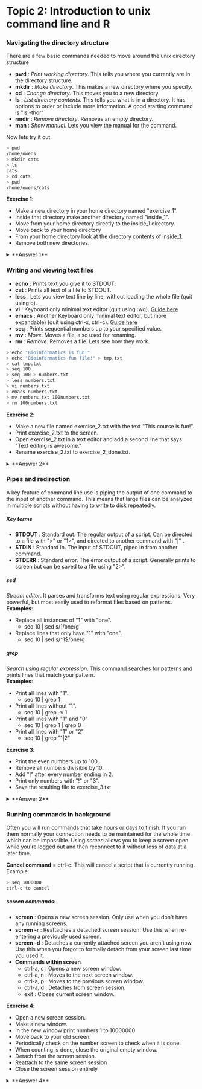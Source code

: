 # Topic 2: Introduction to unix command line and R

### Navigating the directory structure
There are a few basic commands needed to move around the unix directory structure
* **pwd** : _Print working directory_. This tells you where you currently are in the directory structure.
* **mkdir** : _Make directory_. This makes a new directory where you specify.
* **cd** : _Change directory_. This moves you to a new directory.
* **ls** : _List directory contents_. This tells you what is in a directory. It has options to order or include more information. A good starting command is "ls -thor"
* **rmdir** : _Remove directory_. Removes an empty directory.
* **man** : _Show manual_. Lets you view the manual for the command.

Now lets try it out.
```bash
> pwd
/home/owens
> mkdir cats
> ls
cats
> cd cats
> pwd
/home/owens/cats
```
**Exercise 1**: 
* Make a new directory in your home directory named "exercise_1". 
* Inside that directory make another directory named "inside_1". 
* Move from your home directory directly to the inside_1 directory.
* Move back to your home directory
* From your home directory look at the directory contents of inside_1.
* Remove both new directories.


<details> 
  <summary>**Answer 1**  </summary>
   ```bash
    > mkdir exercise_1
    > mkdir exercise_1/inside_1
    > cd exercise_1/inside_1
    > cd /home
    > ls exercise_1/inside_1
    > rmdir exercise_1/inside_1
    > rmdir exercise_1
```
</details>

### Writing and viewing text files
* **echo** : Prints text you give it to STDOUT. 
* **cat** : Prints all text of a file to STDOUT.
* **less** : Lets you view text line by line, without loading the whole file (quit using q).
* **vi** : Keyboard only minimal text editor (quit using :wq). [Guide here](https://www.cs.colostate.edu/helpdocs/vi.html)
* **emacs** : Another Keyboard only minimal text editor, but more expandable) (quit using ctrl-x, ctrl-c). [Guide here](http://mally.stanford.edu/~sr/computing/emacs.html)
* **seq** : Prints sequential numbers up to your specified value.
* **mv** : _Move_. Moves a file, also used for renaming.
* **rm** : _Remove_. Removes a file.
Lets see how they work.

```bash
> echo "Bioinformatics is fun!" 
> echo "Bioinformatics fun file!" > tmp.txt
> cat tmp.txt
> seq 100
> seq 100 > numbers.txt
> less numbers.txt
> vi numbers.txt
> emacs numbers.txt
> mv numbers.txt 100numbers.txt
> rm 100numbers.txt
```

**Exercise 2**: 
* Make a new file named exercise_2.txt with the text "This course is fun!".
* Print exercise_2.txt to the screen.
* Open exercise_2.txt in a text editor and add a second line that says "Text editing is awesome."
* Rename exercise_2.txt to exercise_2_done.txt.


<details> 
  <summary>**Answer 2**  </summary>
   ```bash
    > echo "This course is fun!" > exercise_2.txt
    > cat exercise_2.txt
    > vi exercise_2.txt
    > mv exercise_2.txt exercise_2_done.txt
```
</details>

### Pipes and redirection
A key feature of command line use is piping the output of one command to the input of another command. This means that large files can be analyzed in multiple scripts without having to write to disk repeatedly. 
##### *Key terms*
* **STDOUT** : Standard out. The regular output of a script. Can be directed to a file with ">" or "1>", and directed to another command with "|" .
* **STDIN** : Standard in. The input of STDOUT, piped in from another command.
* **STDERR** : Standard error. The error output of a script. Generally prints to screen but can be saved to a file using "2>".

##### *sed*
*Stream editor*. It parses and transforms text using regular expressions. Very powerful, but most easily used to reformat files based on patterns.\
**Examples**: 
* Replace all instances of "1" with "one". 
  * seq 10 | sed s/1/one/g
* Replace lines that only have "1" with "one".
    * seq 10 | sed s/^1$/one/g
 ##### *grep*
*Search using regular expression*. This command searches for patterns and prints lines that match your pattern.\
**Examples**:
* Print all lines with "1".
    * seq 10 | grep 1
* Print all lines without "1".
    * seq 10 | grep -v 1
* Print all lines with "1" and "0"
    * seq 10 | grep 1 | grep 0
* Print all lines with "1" or "2"
    * seq 10 | grep "1\|2" 

**Exercise 3**:
* Print the even numbers up to 100.
* Remove all numbers divisible by 10.
* Add "!" after every number ending in 2.
* Print only numbers with "!" or "3".
* Save the resulting file to exercise_3.txt

<details> 
  <summary>**Answer 2**  </summary>
   ```bash
    > seq 2 2 100 | grep -v 0 | sed "s/2$/2\!/g" | grep '\!\|3' > exercise_3.txt
```
</details>

### Running commands in background
Often you will run commands that take hours or days to finish. If you run them normally your connection needs to be maintained for the whole time which can be impossible. Using _screen_ allows you to keep a screen open while you're logged out and then reconnect to it without loss of data at a later time. 

**Cancel command** = ctrl-c. This will cancel a script that is currently running.
Example: 
```bash
> seq 1000000
ctrl-c to cancel
```
##### *screen* commands:
* **screen** : Opens a new screen session. Only use when you don't have any running screens.
* **screen -r** : Reattaches a detached screen session. Use this when re-entering a previously used screen.
* **screen -d** : Detaches a currently attached screen you aren't using now. Use this when you forgot to formally detach from your screen last time you used it.
* **Commands within screen**
    * ctrl-a, c : Opens a new screen window.
    * ctrl-a, n : Moves to the next screen window.
    * ctrl-a, p : Moves to the previous screen window.
    * ctrl-a, d : Detaches from screen session.
    * exit : Closes current screen window.

**Exercise 4**:
* Open a new screen session.
* Make a new window.
* In the new window print numbers 1 to 10000000 
* Move back to your old screen.
* Periodically check on the number screen to check when it is done.
* When counting is done, close the original empty window.
* Detach from the screen session.
* Reattach to the same screen session
* Close the screen session entirely
 
<details> 
  <summary>**Answer 4**  </summary>
   ```bash
   > screen 
   ctrl-a, c
   > seq 10000000
   ctrl-a, n
   ctrl-a, p
   > exit
   ctrl-a, d
   > screen -r
   > exit
 ```
</details>







